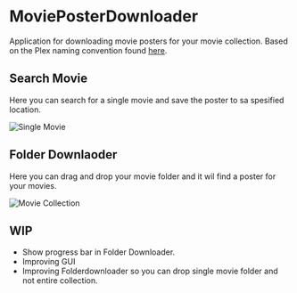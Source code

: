 # MoviePosterDownloader
Application for downloading movie posters for your movie collection. Based on the Plex naming convention found
[here](https://support.plex.tv/hc/en-us/articles/200381023-Naming-Movie-files).

## Search Movie
Here you can search for a single movie and save the poster to sa spesified location. 

![Single Movie](https://i.imgur.com/jhyXWnY.png)

## Folder Downlaoder
Here you can drag and drop your movie folder and it wil find a poster for your movies.

![Movie Collection](https://i.imgur.com/azx4Y8e.png)


## WIP
* Show progress bar in Folder Downloader.
* Improving GUI
* Improving Folderdownloader so you can drop single movie folder and not entire collection. 
